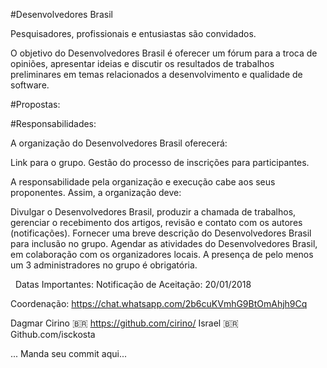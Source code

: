 
#Desenvolvedores Brasil

Pesquisadores, profissionais e entusiastas são convidados.

O objetivo do Desenvolvedores Brasil é oferecer um fórum para a troca de opiniões, apresentar ideias e discutir os resultados de trabalhos preliminares em temas relacionados a desenvolvimento e qualidade de software.

#Propostas:

#Responsabilidades:

A organização do Desenvolvedores Brasil oferecerá:

Link para o grupo.
Gestão do processo de inscrições para participantes.

A responsabilidade pela organização e execução cabe aos seus proponentes. Assim, a organização deve:

Divulgar o Desenvolvedores Brasil, produzir a chamada de trabalhos, gerenciar o recebimento dos artigos, revisão e contato com os autores (notificações). Fornecer uma breve descrição do Desenvolvedores Brasil para inclusão no grupo. Agendar as atividades do Desenvolvedores Brasil, em colaboração com os organizadores locais. A presença de pelo menos um 3 administradores no grupo é obrigatória.

 
Datas Importantes:
Notificação de Aceitação: 20/01/2018

Coordenação:
https://chat.whatsapp.com/2b6cuKVmhG9BtOmAhjh9Cq

Dagmar Cirino 🇧🇷 https://github.com/cirino/
Israel 🇧🇷 Github.com/isckosta

... Manda seu commit aqui...
